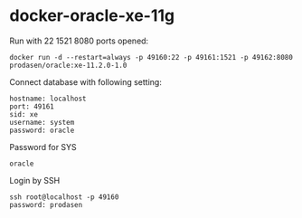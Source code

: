 docker-oracle-xe-11g
============================

Run with 22 1521 8080 ports opened:
```
docker run -d --restart=always -p 49160:22 -p 49161:1521 -p 49162:8080 prodasen/oracle:xe-11.2.0-1.0
```

Connect database with following setting:
```
hostname: localhost
port: 49161
sid: xe
username: system
password: oracle
```

Password for SYS
```
oracle
```

Login by SSH
```
ssh root@localhost -p 49160
password: prodasen
```

